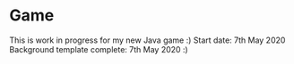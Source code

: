 # Game
This is work in progress for my new Java game :) 
Start date: 7th May 2020
Background template complete: 7th May 2020 :) 

